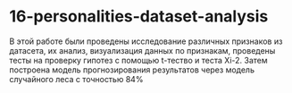 # 16-personalities-dataset-analysis


В этой работе были проведены исследование различных признаков из датасета, их анализ, визуализация данных по признакам, проведены тесты на проверку гипотез с помощью t-тество и теста Xi-2. Затем построена модель прогнозирования результатов через модель случайного леса с точностью 84%



